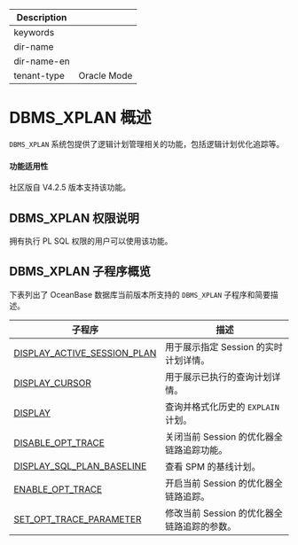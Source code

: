 | Description   |                 |
|---------------|-----------------|
| keywords      |                 |
| dir-name      |                 |
| dir-name-en   |                 |
| tenant-type   | Oracle Mode     |

# DBMS_XPLAN 概述

`DBMS_XPLAN` 系统包提供了逻辑计划管理相关的功能，包括逻辑计划优化追踪等。

  <main id="notice">
  <h4>功能适用性</h4>
  <p>社区版自 V4.2.5 版本支持该功能。</p>
  </main>

## DBMS_XPLAN 权限说明

拥有执行 PL SQL 权限的用户可以使用该功能。

## DBMS_XPLAN 子程序概览

下表列出了 OceanBase 数据库当前版本所支持的 `DBMS_XPLAN` 子程序和简要描述。

| 子程序 | 描述 |
| --- | --- |
| [DISPLAY_ACTIVE_SESSION_PLAN](../20700.dbms-xplan-oracle/200.display-active-session-plan-of-oracle-mode.md)|用于展示指定 Session 的实时计划详情。|
| [DISPLAY_CURSOR](../20700.dbms-xplan-oracle/300.display-cursor-of-oracle-mode.md) | 用于展示已执行的查询计划详情。 |
| [DISPLAY](../20700.dbms-xplan-oracle/400.display-of-oracle-mode.md) | 查询并格式化历史的 `EXPLAIN` 计划。 |
| [DISABLE_OPT_TRACE](../20700.dbms-xplan-oracle/500.disable-opt-trace-oracle.md) | 关闭当前 Session 的优化器全链路追踪功能。 |
| [DISPLAY_SQL_PLAN_BASELINE](../20700.dbms-xplan-oracle/600.display-sql-plan-baseline-of-oracle-mode.md) | 查看 SPM 的基线计划。 |
| [ENABLE_OPT_TRACE](../20700.dbms-xplan-oracle/800.enable-opt-trace-oracle.md) | 开启当前 Session 的优化器全链路追踪。 |
| [SET_OPT_TRACE_PARAMETER](../20700.dbms-xplan-oracle/1000.set-opt-trace-parameter-oracle.md) | 修改当前 Session 的优化器全链路追踪的参数。 |

